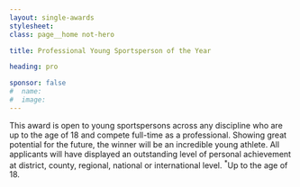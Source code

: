 ```yaml
---
layout: single-awards
stylesheet:
class: page__home not-hero

title: Professional Young Sportsperson of the Year

heading: pro

sponsor: false
#  name:
#  image:
---
```


This award is open to young sportspersons across any discipline who are up to the age of 18 and compete full-time as a professional. Showing great potential for the future, the winner will be an incredible young athlete. All applicants will have displayed an outstanding level of personal achievement at district, county, regional, national or international level. <sup>*</sup>Up to the age of 18.
